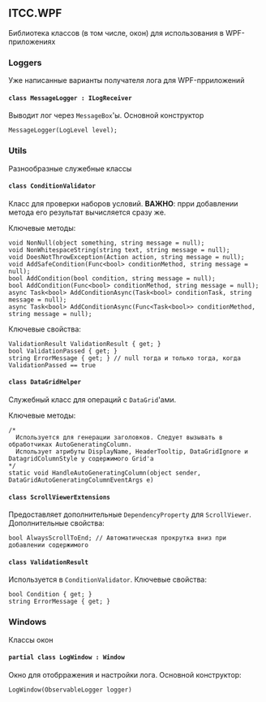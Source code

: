 ﻿## ITCC.WPF

Библиотека классов (в том числе, окон) для использования в WPF-приложениях

### Loggers

Уже написанные варианты получателя лога для WPF-прриложений

#### `class MessageLogger : ILogReceiver`

Выводит лог через `MessageBox`'ы. Основной конструктор 
```
MessageLogger(LogLevel level);
```

### Utils

Разнообразные служебные классы

#### `class ConditionValidator`

Класс для проверки наборов условий. **ВАЖНО**: прри добавлении метода его результат вычисляется сразу же.

Ключевые методы:

```
void NonNull(object something, string message = null);
void NonWhitespaceString(string text, string message = null);
void DoesNotThrowException(Action action, string message = null);
void AddSafeCondition(Func<bool> conditionMethod, string message = null);
bool AddCondition(bool condition, string message = null);
bool AddCondition(Func<bool> conditionMethod, string message = null);
async Task<bool> AddConditionAsync(Task<bool> conditionTask, string message = null);
async Task<bool> AddConditionAsync(Func<Task<bool>> conditionMethod, string message = null);
```

Ключевые свойства:

```
ValidationResult ValidationResult { get; }
bool ValidationPassed { get; }
string ErrorMessage { get; } // null тогда и только тогда, когда ValidationPassed == true
```

#### `class DataGridHelper`

Служебный класс для операций с `DataGrid`'ами.

Ключевые методы:

```
/*
  Используется для генерации заголовков. Следует вызывать в обработчиках AutoGeneratingColumn.
  Использует атрибуты DisplayName, HeaderTooltip, DataGridIgnore и DatagridColumnStyle у содержимого Grid'а
*/
static void HandleAutoGeneratingColumn(object sender, DataGridAutoGeneratingColumnEventArgs e)
```

#### `class ScrollViewerExtensions`

Предоставляет дополнительные `DependencyProperty` для `ScrollViewer`. Дополнительные свойства:

```
bool AlwaysScrollToEnd; // Автоматическая прокрутка вниз при добавлении содержимого
```

#### `class ValidationResult`

Используется в `ConditionValidator`. Ключевые свойства:

```
bool Condition { get; }
string ErrorMessage { get; }
```

### Windows

Классы окон

#### `partial class LogWindow : Window`

Окно для отобрражения и настройки лога. Основной конструктор:

```
LogWindow(ObservableLogger logger)
```

